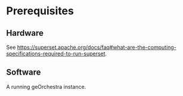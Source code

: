# Prerequisites

## Hardware

See https://superset.apache.org/docs/faq#what-are-the-computing-specifications-required-to-run-superset.

## Software

A running geOrchestra instance.
